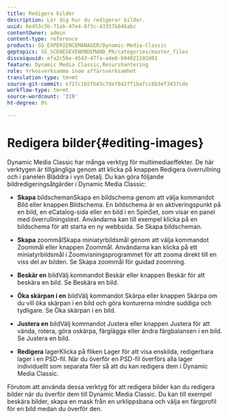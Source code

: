 ```yaml
---
title: Redigera bilder
description: Lär dig hur du redigerar bilder.
uuid: 6e453c5b-71ab-47e4-8f3c-43357b846abc
contentOwner: admin
content-type: reference
products: SG_EXPERIENCEMANAGER/Dynamic-Media-Classic
geptopics: SG_SCENESEVENONDEMAND_PK/categories/master_files
discoiquuid: efa2c56e-4543-47fa-a4e8-b94021102d01
feature: Dynamic Media Classic,Resurshantering
role: Yrkesverksamma inom affärsverksamhet
translation-type: tm+mt
source-git-commit: e727c1b5fb43c7def842ff1bafcc8b3ef3437cde
workflow-type: tm+mt
source-wordcount: '319'
ht-degree: 0%

---
```



# Redigera bilder{#editing-images}

Dynamic Media Classic har många verktyg för multimediaeffekter. De här verktygen är tillgängliga genom att klicka på knappen Redigera överrullning och i panelen Bläddra i vyn Detalj. Du kan göra följande bildredigeringsåtgärder i Dynamic Media Classic:

* **Skapa**
bildschemanSkapa en bildschema genom att välja kommandot Bild eller knappen Bildschema. En bildschema är en aktiveringspunkt på en bild, en eCatalog-sida eller en bild i en SpinSet, som visar en panel med överrullningstext. Användarna kan till exempel klicka på en bildschema för att starta en ny webbsida. Se Skapa bildscheman.

* **Skapa**
zoommålSkapa miniatyrbildsmål genom att välja kommandot Zoommål eller knappen Zoommål. Användarna kan klicka på ett miniatyrbildsmål i Zoomvisningsprogrammet för att zooma direkt till en viss del av bilden. Se Skapa zoommål för guidad zoomning.

* **Beskär en**
bildVälj kommandot Beskär eller knappen Beskär för att beskära en bild. Se Beskära en bild.

* **Öka skärpan i en**
bildVälj kommandot Skärpa eller knappen Skärpa om du vill öka skärpan i en bild och göra konturerna mindre suddiga och tydligare. Se Öka skärpan i en bild.

* **Justera en**
bildVälj kommandot Justera eller knappen Justera för att vända, rotera, göra oskärpa, färglägga eller ändra färgbalansen i en bild. Se Justera en bild.

* **Redigera**
lagerKlicka på fliken Lager för att visa enskilda, redigerbara lager i en PSD-fil. När du överför en PSD-fil överförs alla lager individuellt som separata filer så att du kan redigera dem i Dynamic Media Classic.

Förutom att använda dessa verktyg för att redigera bilder kan du redigera bilder när du överför dem till Dynamic Media Classic. Du kan till exempel beskära bilder, skapa en mask från en urklippsbana och välja en färgprofil för en bild medan du överför den.

